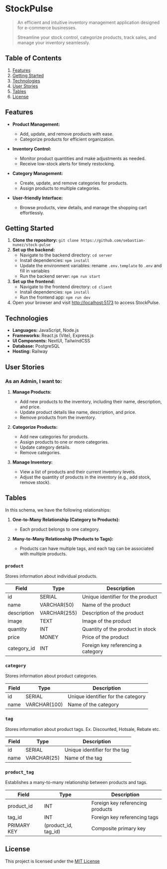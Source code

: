 # StockPulse

> An efficient and intuitive inventory management application designed for e-commerce businesses.
>
> Streamline your stock control, categorize products, track sales, and manage your inventory seamlessly.

## Table of Contents

1. [Features](#features)
2. [Getting Started](#getting-started)
3. [Technologies](#technologies)
4. [User Stories](#user-stories)
5. [Tables](#tables)
6. [License](#license)

## Features

- **Product Management:**
  - Add, update, and remove products with ease.
  - Categorize products for efficient organization.

- **Inventory Control:**
  - Monitor product quantities and make adjustments as needed.
  - Receive low-stock alerts for timely restocking.

- **Category Management:**
  - Create, update, and remove categories for products.
  - Assign products to multiple categories.

- **User-friendly Interface:**
  - Browse products, view details, and manage the shopping cart effortlessly.

## Getting Started

1. **Clone the repository:** `git clone https://github.com/sebastian-nunez/stock-pulse`
2. **Set up the backend:**
   - Navigate to the backend directory: `cd server`
   - Install dependencies: `npm install`
   - Update the environment variables: rename `.env.template` to `.env` and fill in variables
   - Run the backend server: `npm run start`
3. **Set up the frontend:**
   - Navigate to the frontend directory: `cd client`
   - Install dependencies: `npm install`
   - Run the frontend app: `npm run dev`
4. Open your browser and visit [http://localhost:5173](http://localhost:5173) to access StockPulse.

## Technologies

- **Languages:** JavaScript, Node.js
- **Frameworks:** React.js (Vite), Express.js
- **UI Components:** NextUI, TailwindCSS
- **Database:** PostgreSQL
- **Hosting:** Railway

## User Stories

### As an Admin, I want to:

1. **Manage Products:**
   - Add new products to the inventory, including their name, description, and price.
   - Update product details like name, description, and price.
   - Remove products from the inventory.

2. **Categorize Products:**
   - Add new categories for products.
   - Assign products to one or more categories.
   - Update category details.
   - Remove categories.

3. **Manage Inventory:**
   - View a list of products and their current inventory levels.
   - Adjust the quantity of products in the inventory (e.g., add stock, remove stock).

## Tables

In this schema, we have the following relationships:

1. **One-to-Many Relationship (Category to Products):**
   - Each product belongs to one category.

2. **Many-to-Many Relationship (Products to Tags):**
   - Products can have multiple tags, and each tag can be associated with multiple products.

### `product`

Stores information about individual products.

| Field       | Type          | Description                      |
|-------------|---------------|----------------------------------|
| id          | SERIAL        | Unique identifier for the product|
| name        | VARCHAR(50)   | Name of the product              |
| description | VARCHAR(255)  | Description of the product       |
| image       | TEXT          | Image of the product             |
| quantity    | INT           | Quantity of the product in stock |
| price       | MONEY         | Price of the product             |
| category_id | INT           | Foreign key referencing a category|

### `category`

Stores information about product categories.

| Field       | Type          | Description                      |
|-------------|---------------|----------------------------------|
| id          | SERIAL        | Unique identifier for the category|
| name        | VARCHAR(100)  | Name of the category              |

### `tag`

Stores information about product tags. Ex. Discounted, Hotsale, Rebate etc.

| Field       | Type          | Description                      |
|-------------|---------------|----------------------------------|
| id          | SERIAL        | Unique identifier for the tag     |
| name        | VARCHAR(25)   | Name of the tag                  |

### `product_tag`

Establishes a many-to-many relationship between products and tags.

| Field       | Type          | Description                      |
|-------------|---------------|----------------------------------|
| product_id  | INT           | Foreign key referencing products  |
| tag_id      | INT           | Foreign key referencing tags      |
| PRIMARY KEY | (product_id, tag_id) | Composite primary key         |

## License

This project is licensed under the [MIT License](https://github.com/sebastian-nunez/stock-pulse/blob/main/LICENSE)
